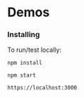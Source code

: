 #  Demos


### Installing

To run/test locally:

`npm install`

`npm start`

`https://localhost:3000`

